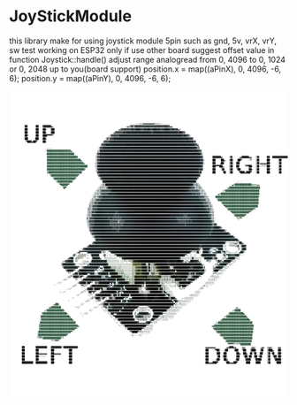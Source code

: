 # JoyStickModule
  this library make for using joystick module  5pin  such as gnd, 5v, vrX, vrY, sw
  test working on ESP32 only if use other board suggest offset value in function Joystick::handle()
      adjust range analogread from 0, 4096 to 0, 1024 or 0, 2048 up to you(board support)  position.x = map((aPinX), 0, 4096, -6, 6);
                                                                            position.y = map((aPinY), 0, 4096, -6, 6);

![Pinout](https://github.com/BinaryBearzz/JoyStickModule/blob/main/Images/JoyDIR.png?=250x250)
